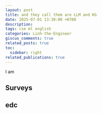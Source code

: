 ```yaml
---
layout: post
title: and they call them are LLM and KG
date: 2025-07-01 13:30:00 +0700
description: 
tags: cse ml english
categories: Linh-the-Engineer
giscus_comments: true
related_posts: true
toc:
  sidebar: right
related_publications: true
---
```


I am 

## Surveys

## edc
